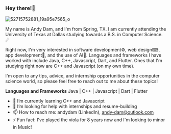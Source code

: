 ### Hey there!👋
![52715752881_19a95e7565_o](https://github.com/andy-dam/andy-dam/assets/110382427/5364d610-6598-42e8-833a-dbc3fb1c17b1)

My name is Andy Dam, and I'm from Spring, TX. I am currently attending the University of Texas at Dallas studying towards a B.S. in Computer Science. ☄

Right now, I'm very interested in software development⚙, web design⌨, app development📱, and the use of AI🧠. Languages and frameworks I have worked with include Java, C++, Javascript, Dart, and Flutter. Ones that I'm studying right now are C++ and Javascript (on my own time).

I'm open to any tips, advice, and internship opportunities in the computer science world, so please feel free to reach out to me about these topics!

**Languages and Frameworks**
Java | C++ | Javascript | Dart | Flutter

- 🌱 I’m currently learning C++ and Javascript
- 🤔 I’m looking for help with internships and resume-building
- 📫 How to reach me: andydam (LinkedIn), andy-dam@outlook.com
- ⚡ Fun fact: I've played the viola for 8 years now and I'm looking to minor in Music!

<!--
**andy-dam/andy-dam** is a ✨ _special_ ✨ repository because its `README.md` (this file) appears on your GitHub profile.
-->
